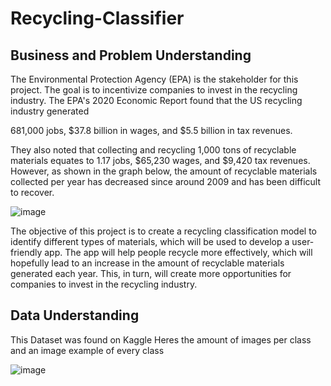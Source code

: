# Recycling-Classifier

## Business and Problem Understanding

The Environmental Protection Agency (EPA) is the stakeholder for this project. The goal is to incentivize companies to invest in the recycling industry. 
The EPA's 2020 Economic Report found that the US recycling industry generated 

681,000 jobs, 
$37.8 billion in wages, 
and $5.5 billion in tax revenues. 

They also noted that collecting and recycling 1,000 tons of recyclable materials equates to 1.17 jobs, $65,230 wages, and $9,420 tax revenues. However, as shown in the graph below, the amount of recyclable materials collected per year has decreased since around 2009 and has been difficult to recover.

![image](https://user-images.githubusercontent.com/122308669/229595112-1a077f10-03f6-4fae-bace-1316230b8fa6.png)

The objective of this project is to create a recycling classification model to identify different types of materials, which will be used to develop a user-friendly app. The app will help people recycle more effectively, which will hopefully lead to an increase in the amount of recyclable materials generated each year. This, in turn, will create more opportunities for companies to invest in the recycling industry.

## Data Understanding

This Dataset was found on Kaggle
Heres the amount of images per class and an image example of every class

![image](https://user-images.githubusercontent.com/122308669/229598881-5ff650ca-9573-4e79-bfe8-513851e44490.png)


